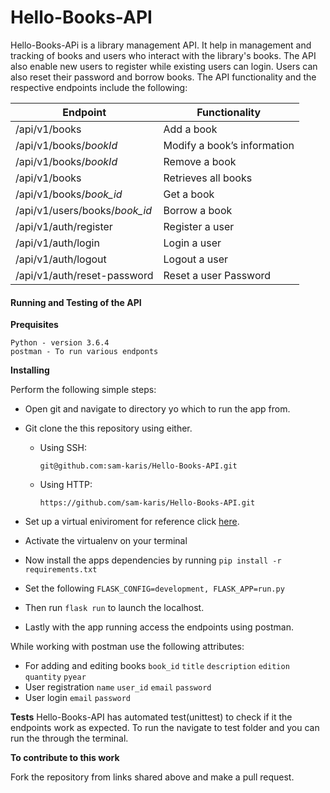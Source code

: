 # Hello-Books-API
Hello-Books-APi is a library management API. It help in management and tracking of books and users who interact with the library's books. The API also enable new users to register while existing users can login. Users can also reset their password and borrow books.
The API functionality and the respective endpoints include the following:

|Endpoint                        | Functionality              | 
|--------------------------------|----------------------------
|/api/v1/books                   |Add a book                   |  
|/api/v1/books/*bookId*          |Modify a book’s information |
|/api/v1/books/*bookId*          |Remove a book                |
|/api/v1/books                   |Retrieves all books          |
|/api/v1/books/*book_id*         |Get a book                  |
|/api/v1/users/books/*book_id*   |Borrow a book               |
|/api/v1/auth/register           |Register a user             |
|/api/v1/auth/login              |Login a user               |
|/api/v1/auth/logout             |Logout a user              |
|/api/v1/auth/reset-password     |Reset a user Password      |

#### Running and Testing of the API

**Prequisites**
```
Python - version 3.6.4
postman - To run various endponts
```
**Installing**   

Perform the following simple steps:   
- Open git and navigate to directory yo which to run the app from.
- Git clone the this repository using either.
  - Using SSH:
    
    ``git@github.com:sam-karis/Hello-Books-API.git``
  
  - Using HTTP:
    
    ``https://github.com/sam-karis/Hello-Books-API.git``

- Set up a virtual eniviroment for reference click [here](http://docs.python-guide.org/en/latest/dev/virtualenvs/).

- Activate the virtualenv on your terminal

- Now install the apps dependencies by running `pip install -r requirements.txt`

- Set the following ``FLASK_CONFIG=development, FLASK_APP=run.py``
- Then run ``flask run`` to launch the localhost.
- Lastly with the app running access the endpoints using postman.

While working with postman use the following attributes:
- For adding and editing books
``book_id`` ``title`` ``description`` ``edition`` ``quantity`` ``pyear``
- User registration
``name`` ``user_id`` ``email`` ``password``
- User login
``email``  ``password``

**Tests**
Hello-Books-API has automated test(unittest) to check if it the endpoints work as expected. To run the navigate to test folder and you can run the through the terminal.

**To contribute to this work**

Fork the repository from links shared above and make a pull request.